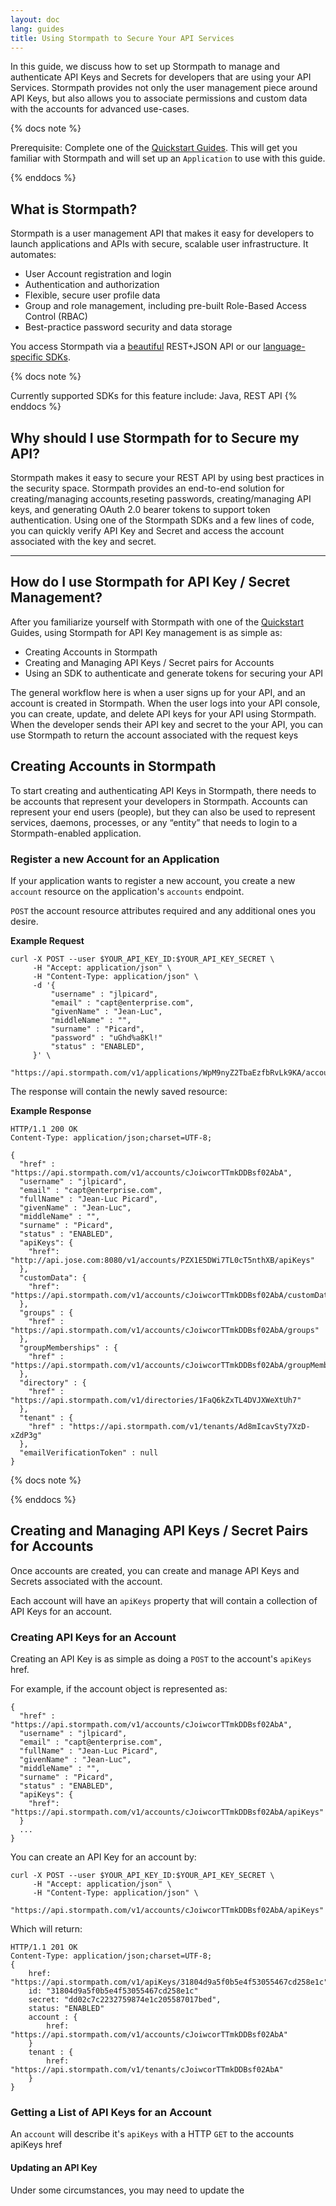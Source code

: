 ```yaml
---
layout: doc
lang: guides
title: Using Stormpath to Secure Your API Services
---
```


In this guide, we discuss how to set up Stormpath to manage and authenticate API Keys and Secrets for developers that are using your API Services.  Stormpath provides not only the user management piece around API Keys, but also allows you to associate permissions and custom data with the accounts for advanced use-cases.  

{% docs note %}

Prerequisite:  Complete one of the [Quickstart Guides](http://docs.stormpath.com/home/).  This will get you familiar with Stormpath and will set up an `Application` to use with this guide.

{% enddocs %}

## What is Stormpath? 

Stormpath is a user management API that makes it easy for developers to launch applications and APIs with secure, scalable user infrastructure. It automates:

* User Account registration and login
* Authentication and authorization
* Flexible, secure user profile data
* Group and role management, including pre-built Role-Based Access Control (RBAC)
* Best-practice password security and data storage

You access Stormpath via a [beautiful](http://stormpath.com/blog/designing-rest-json-apis) REST+JSON API or our [language-specific SDKs](http://docs.stormpath.com).

{% docs note %}

Currently supported SDKs for this feature include: Java, REST API
{% enddocs %}

## Why should I use Stormpath for to Secure my API?

Stormpath makes it easy to secure your REST API by using best practices in the security space. Stormpath provides an end-to-end solution for creating/managing accounts,reseting passwords, creating/managing API keys, and generating OAuth 2.0 bearer tokens to support token authentication.  Using one of the Stormpath SDKs and a few lines of code, you can quickly verify API Key and Secret and access the account associated with the key and secret.

----

## How do I use Stormpath for API Key / Secret Management?

After you familiarize yourself with Stormpath with one of the [Quickstart](docs.stormpath.com) Guides, using Stormpath for API Key management is as simple as:

+ Creating Accounts in Stormpath
+ Creating and Managing API Keys / Secret pairs for Accounts
+ Using an SDK to authenticate and generate tokens for securing your API

The general workflow here is when a user signs up for your API, and an account is created in Stormpath.  When the user logs into your API console, you can create, update, and delete API keys for your API using Stormpath.  When the developer sends their API key and secret to the your API, you can use Stormpath to return the account associated with the request keys

## Creating Accounts in Stormpath

To start creating and authenticating API Keys in Stormpath, there needs to be accounts that represent your developers in Stormpath.  Accounts can represent your end users (people), but they can also be used to represent services, daemons, processes, or any “entity” that needs to login to a Stormpath-enabled application.

### Register a new Account for an Application

If your application wants to register a new account, you create a new `account` resource on the application's `accounts` endpoint.

`POST` the account resource attributes required and any additional ones you desire.

**Example Request**

    curl -X POST --user $YOUR_API_KEY_ID:$YOUR_API_KEY_SECRET \
         -H "Accept: application/json" \
         -H "Content-Type: application/json" \
         -d '{
             "username" : "jlpicard",
             "email" : "capt@enterprise.com",
             "givenName" : "Jean-Luc",
             "middleName" : "",
             "surname" : "Picard",
             "password" : "uGhd%a8Kl!"
             "status" : "ENABLED",
         }' \
     "https://api.stormpath.com/v1/applications/WpM9nyZ2TbaEzfbRvLk9KA/accounts"

The response will contain the newly saved resource:

**Example Response**

    HTTP/1.1 200 OK
    Content-Type: application/json;charset=UTF-8;

    {
      "href" : "https://api.stormpath.com/v1/accounts/cJoiwcorTTmkDDBsf02AbA",
      "username" : "jlpicard",
      "email" : "capt@enterprise.com",
      "fullName" : "Jean-Luc Picard",
      "givenName" : "Jean-Luc",
      "middleName" : "",
      "surname" : "Picard",
      "status" : "ENABLED",
      "apiKeys": {
        "href": "http://api.jose.com:8080/v1/accounts/PZX1E5DWi7TL0cT5nthXB/apiKeys"
      },
      "customData": {
        "href": "https://api.stormpath.com/v1/accounts/cJoiwcorTTmkDDBsf02AbA/customData"
      },
      "groups" : {
        "href" : "https://api.stormpath.com/v1/accounts/cJoiwcorTTmkDDBsf02AbA/groups"
      },
      "groupMemberships" : {
        "href" : "https://api.stormpath.com/v1/accounts/cJoiwcorTTmkDDBsf02AbA/groupMemberships"
      },
      "directory" : {
        "href" : "https://api.stormpath.com/v1/directories/1FaQ6kZxTL4DVJXWeXtUh7"
      },
      "tenant" : {
        "href" : "https://api.stormpath.com/v1/tenants/Ad8mIcavSty7XzD-xZdP3g"
      },
      "emailVerificationToken" : null
    }

{% docs note %}

{% enddocs %}

## Creating and Managing API Keys / Secret Pairs for Accounts

Once accounts are created, you can create and manage API Keys and Secrets associated with the account.

Each account will have an `apiKeys` property that will contain a collection of API Keys for an account.

### Creating API Keys for an Account

Creating an API Key is as simple as doing a `POST` to the account's `apiKeys` href.

For example, if the account object is represented as:

    {
      "href" : "https://api.stormpath.com/v1/accounts/cJoiwcorTTmkDDBsf02AbA",
      "username" : "jlpicard",
      "email" : "capt@enterprise.com",
      "fullName" : "Jean-Luc Picard",
      "givenName" : "Jean-Luc",
      "middleName" : "",
      "surname" : "Picard",
      "status" : "ENABLED",
      "apiKeys": {
        "href": "https://api.stormpath.com/v1/accounts/cJoiwcorTTmkDDBsf02AbA/apiKeys"
      }
      ...
    }

You can create an API Key for an account by:

    curl -X POST --user $YOUR_API_KEY_ID:$YOUR_API_KEY_SECRET \
         -H "Accept: application/json" \
         -H "Content-Type: application/json" \
     "https://api.stormpath.com/v1/accounts/cJoiwcorTTmkDDBsf02AbA/apiKeys"

Which will return:

    HTTP/1.1 201 OK
    Content-Type: application/json;charset=UTF-8;
    {
        href: "https://api.stormpath.com/v1/apiKeys/31804d9a5f0b5e4f53055467cd258e1c"
        id: "31804d9a5f0b5e4f53055467cd258e1c"
        secret: "dd02c7c2232759874e1c205587017bed",
        status: "ENABLED"
        account : {
            href: "https://api.stormpath.com/v1/accounts/cJoiwcorTTmkDDBsf02AbA"
        }
        tenant : {
            href: "https://api.stormpath.com/v1/tenants/cJoiwcorTTmkDDBsf02AbA"
        }
    }

### Getting a List of API Keys for an Account

An `account` will describe it's `apiKeys` with a HTTP `GET` to the accounts apiKeys href

#### Updating an API Key

Under some circumstances, you may need to update the 
